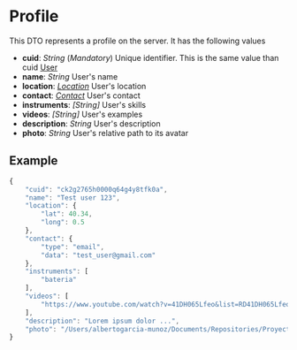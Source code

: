 # Profile

This DTO represents a profile on the server. It has the following values

- **cuid**: _String_ (_Mandatory_) Unique identifier. This is the same value than cuid [User](./user.md)
- **name**: _String_ User's name
- **location**: _[Location](./location.md)_ User's location
- **contact**: _[Contact](./contact.md)_ User's contact
- **instruments**: _[String]_ User's skills
- **videos**: _[String]_ User's examples
- **description**: _String_ User's description
- **photo**: _String_ User's relative path to its avatar

## Example

```javascript
{
    "cuid": "ck2g2765h0000q64g4y8tfk0a",
    "name": "Test user 123",
    "location": {
        "lat": 40.34,
        "long": 0.5
    },
    "contact": {
        "type": "email",
        "data": "test_user@gmail.com"
    },
    "instruments": [
        "bateria"
    ],
    "videos": [
        "https://www.youtube.com/watch?v=41DH065Lfeo&list=RD41DH065Lfeo&start_radio=1"
    ],
    "description": "Lorem ipsum dolor ...",
    "photo": "/Users/albertogarcia-munoz/Documents/Repositories/ProyectoFinal/PiedPipers/public/img/ck2g2765h0000q64g4y8tfk0a.png"
}
```
